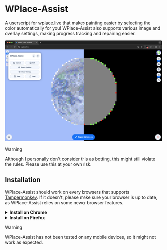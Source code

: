 # WPlace-Assist

A userscript for [wplace.live](https://wplace.live/) that makes painting easier by selecting the color automatically for you! WPlace-Assist also supports various image and overlay settings, making progress tracking and repairing easier.

![An image of WPlace-Assist running](./assets/demo.png)

> [!WARNING]
> Although I personally don't consider this as botting, this might still violate the rules. Please use this at your own risk.

## Installation

WPlace-Assist should work on every browsers that supports [Tampermonkey](https://www.tampermonkey.net/). If it doesn't, please make sure your browser is up to date, as WPlace-Assist relies on some newer browser features.

<details>
  <summary><strong>Install on Chrome</strong></summary>
  
  1. Install the [Tampermonkey](https://chromewebstore.google.com/detail/dhdgffkkebhmkfjojejmpbldmpobfkfo?utm_source=item-share-cb) extension (Tampermonkey is a userscript manager).
  2. Click on the extension and then open the "Manage Extension" page.

  ![An image of opening the "Manage Extension" page](./assets/chrome-install-1.png)

  3. Enable "Developer Mode" and "Allow User Scripts".

  ![An image of the "Manage Extension" page](./assets/chrome-install-2.png)

  4. Click [this link](https://github.com/LmanTW/WPlace-Assist/releases/latest/download/WPlace-Assist-Tampermonkey.user.js) to install WPlace-Assist directly.
  5. Open or refresh [wplace.live](https://wplace.live).
</details>

<details>
  <summary><strong>Install on Firefox</strong></summary>

  1. Install the [Tampermonkey](https://addons.mozilla.org/firefox/addon/tampermonkey) add-on (Tampermonkey is a userscript manager).
  2. Click [this link](https://github.com/LmanTW/WPlace-Assist/releases/latest/download/WPlace-Assist-Tampermonkey.user.js) to install WPlace-Assist directly.
  3. Open or refresh [wplace.live](https://wplace.live).
</details>

> [!WARNING]
> WPlace-Assist has not been tested on any mobile devices, so it might not work as expected.
